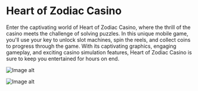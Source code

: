 # Heart of Zodiac Casino

Enter the captivating world of Heart of Zodiac Casino, where the thrill of the casino meets the challenge of solving puzzles. In this unique mobile game, you'll use your key to unlock slot machines, spin the reels, and collect coins to progress through the game. With its captivating graphics, engaging gameplay, and exciting casino simulation features, Heart of Zodiac Casino is sure to keep you entertained for hours on end.

![Image alt](https://github.com/Sk0rd1/ImagesForReadMe/blob/main/Work1/1.gif)

![Image alt](https://github.com/Sk0rd1/ImagesForReadMe/blob/main/Work1/2.gif)
